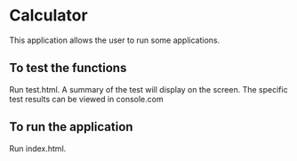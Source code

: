 # Calculator
This application allows the user to run some applications.

## To test the functions
Run test.html. A summary of the test will display on the screen.  The specific test results can be viewed in console.com 

## To run the application
Run index.html.